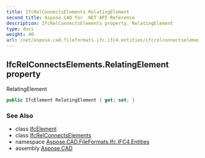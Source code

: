 ```yaml
---
title: IfcRelConnectsElements.RelatingElement
second_title: Aspose.CAD for .NET API Reference
description: IfcRelConnectsElements property. RelatingElement
type: docs
weight: 40
url: /net/aspose.cad.fileformats.ifc.ifc4.entities/ifcrelconnectselements/relatingelement/
---
```

## IfcRelConnectsElements.RelatingElement property

RelatingElement

```csharp
public IfcElement RelatingElement { get; set; }
```

### See Also

* class [IfcElement](../../ifcelement/)
* class [IfcRelConnectsElements](../)
* namespace [Aspose.CAD.FileFormats.Ifc.IFC4.Entities](../../ifcrelconnectselements/)
* assembly [Aspose.CAD](../../../)


